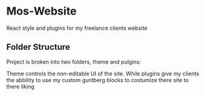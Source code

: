 # Mos-Website
React style and plugins for my freelance clients website 

## Folder Structure

Project is broken into two folders, theme and pulgins:

Theme controls the non-editable UI of the site. While plugins give my clients the abbility to use my custom guntberg blocks to costumize there site to there liking
